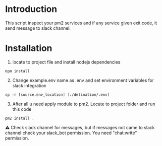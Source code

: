 # Introduction
This script inspect your pm2 services and if any service given exit code, it send message to slack channel.


# Installation
1. locate to project file and install nodejs dependencies


```
npm install
```

2. Change example.env name as .env and set environment variables for slack integration

```
cp -r [source.env_location] [./detination/.env]
```

3. After all u need apply module to pm2. Locate to project folder and run this code

```
pm2 install .
```

:warning:  Check slack channel for messages, but if messages  not came to slack channel check your slack_bot permission. You need "chat:write" permission.